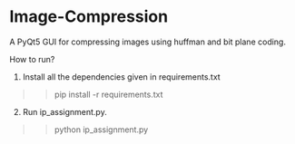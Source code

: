 # Image-Compression

A PyQt5 GUI for compressing images using huffman and bit plane coding.

How to run?
1. Install all the dependencies given in requirements.txt
  >> pip install -r requirements.txt
2. Run ip_assignment.py.
  >> python ip_assignment.py